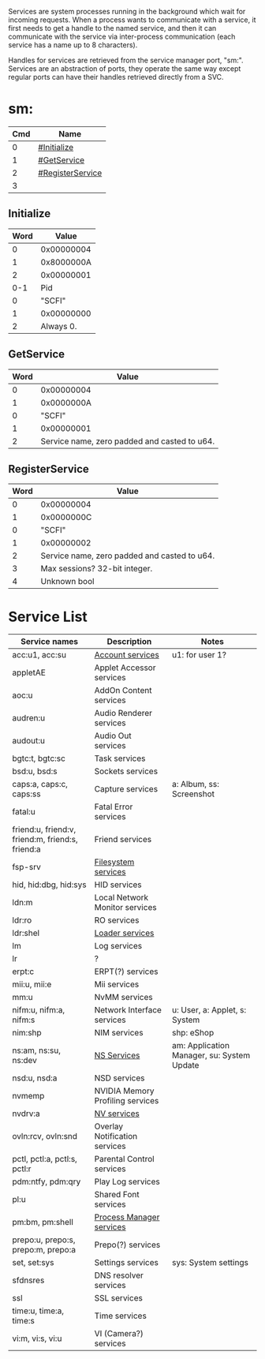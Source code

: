 Services are system processes running in the background which wait for
incoming requests. When a process wants to communicate with a service,
it first needs to get a handle to the named service, and then it can
communicate with the service via inter-process communication (each
service has a name up to 8 characters).

Handles for services are retrieved from the service manager port, "sm:".
Services are an abstraction of ports, they operate the same way except
regular ports can have their handles retrieved directly from a SVC.

# sm:

| Cmd | Name                                             |
| --- | ------------------------------------------------ |
| 0   | [\#Initialize](#Initialize "wikilink")           |
| 1   | [\#GetService](#GetService "wikilink")           |
| 2   | [\#RegisterService](#RegisterService "wikilink") |
| 3   |                                                  |

## Initialize

| Word | Value      |
| ---- | ---------- |
| 0    | 0x00000004 |
| 1    | 0x8000000A |
| 2    | 0x00000001 |
| 0-1  | Pid        |
| 0    | "SCFI"     |
| 1    | 0x00000000 |
| 2    | Always 0.  |

## GetService

| Word | Value                                        |
| ---- | -------------------------------------------- |
| 0    | 0x00000004                                   |
| 1    | 0x0000000A                                   |
| 0    | "SCFI"                                       |
| 1    | 0x00000001                                   |
| 2    | Service name, zero padded and casted to u64. |

## RegisterService

| Word | Value                                        |
| ---- | -------------------------------------------- |
| 0    | 0x00000004                                   |
| 1    | 0x0000000C                                   |
| 0    | "SCFI"                                       |
| 1    | 0x00000002                                   |
| 2    | Service name, zero padded and casted to u64. |
| 3    | Max sessions? 32-bit integer.                |
| 4    | Unknown bool                                 |

# Service List

| Service names                                    | Description                                                            | Notes                                      |
| ------------------------------------------------ | ---------------------------------------------------------------------- | ------------------------------------------ |
| acc:u1, acc:su                                   | [Account services](Account%20services.md "wikilink")                   | u1: for user 1?                            |
| appletAE                                         | Applet Accessor services                                               |                                            |
| aoc:u                                            | AddOn Content services                                                 |                                            |
| audren:u                                         | Audio Renderer services                                                |                                            |
| audout:u                                         | Audio Out services                                                     |                                            |
| bgtc:t, bgtc:sc                                  | Task services                                                          |                                            |
| bsd:u, bsd:s                                     | Sockets services                                                       |                                            |
| caps:a, caps:c, caps:ss                          | Capture services                                                       | a: Album, ss: Screenshot                   |
| fatal:u                                          | Fatal Error services                                                   |                                            |
| friend:u, friend:v, friend:m, friend:s, friend:a | Friend services                                                        |                                            |
| fsp-srv                                          | [Filesystem services](Filesystem%20services.md "wikilink")             |                                            |
| hid, hid:dbg, hid:sys                            | HID services                                                           |                                            |
| ldn:m                                            | Local Network Monitor services                                         |                                            |
| ldr:ro                                           | RO services                                                            |                                            |
| ldr:shel                                         | [Loader services](Loader%20services.md "wikilink")                     |                                            |
| lm                                               | Log services                                                           |                                            |
| lr                                               | ?                                                                      |                                            |
| erpt:c                                           | ERPT(?) services                                                       |                                            |
| mii:u, mii:e                                     | Mii services                                                           |                                            |
| mm:u                                             | NvMM services                                                          |                                            |
| nifm:u, nifm:a, nifm:s                           | Network Interface services                                             | u: User, a: Applet, s: System              |
| nim:shp                                          | NIM services                                                           | shp: eShop                                 |
| ns:am, ns:su, ns:dev                             | [NS Services](NS%20Services.md "wikilink")                             | am: Application Manager, su: System Update |
| nsd:u, nsd:a                                     | NSD services                                                           |                                            |
| nvmemp                                           | NVIDIA Memory Profiling services                                       |                                            |
| nvdrv:a                                          | [NV services](NV%20services.md "wikilink")                             |                                            |
| ovln:rcv, ovln:snd                               | Overlay Notification services                                          |                                            |
| pctl, pctl:a, pctl:s, pctl:r                     | Parental Control services                                              |                                            |
| pdm:ntfy, pdm:qry                                | Play Log services                                                      |                                            |
| pl:u                                             | Shared Font services                                                   |                                            |
| pm:bm, pm:shell                                  | [Process Manager services](Process%20Manager%20services.md "wikilink") |                                            |
| prepo:u, prepo:s, prepo:m, prepo:a               | Prepo(?) services                                                      |                                            |
| set, set:sys                                     | Settings services                                                      | sys: System settings                       |
| sfdnsres                                         | DNS resolver services                                                  |                                            |
| ssl                                              | SSL services                                                           |                                            |
| time:u, time:a, time:s                           | Time services                                                          |                                            |
| vi:m, vi:s, vi:u                                 | VI (Camera?) services                                                  |                                            |
